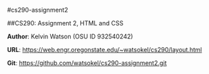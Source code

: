 #cs290-assignment2

##CS290: Assignment 2, HTML and CSS

**Author**: Kelvin Watson (OSU ID 932540242)

**URL**: https://web.engr.oregonstate.edu/~watsokel/cs290/layout.html

**Git**: https://github.com/watsokel/cs290-assignment2.git
